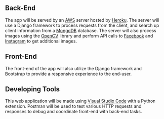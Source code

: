 ## Back-End

The app will be served by an [AWS](https://aws.amazon.com/) server hosted by [Heroku](https://www.heroku.com/). The server will use a Django framework to process requests from the client, and search up client information from a [MongoDB](https://www.mongodb.com/) database. The server will also process images using the [OpenCV](https://opencv.org/) library and perform API calls to [Facebook](https://developers.facebook.com/) and [Instagram](https://www.instagram.com/developer/) to get additional images.

## Front-End

The front-end of the app will also utilize the Django framework and Bootstrap to provide a responsive experience to the end-user. 

## Developing Tools

This web application will be made using [Visual Studio Code](https://code.visualstudio.com/) with a Python extension. Postman will be used to test various HTTP requests and responses to debug and coordinate front-end with back-end tasks.  